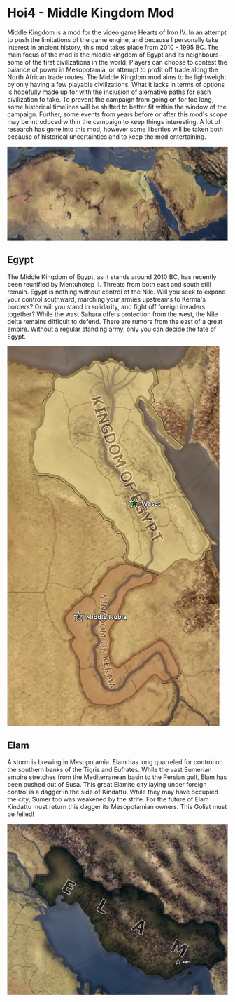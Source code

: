 # Hoi4 - Middle Kingdom Mod

Middle Kingdom is a mod for the video game Hearts of Iron IV. In an attempt to push the limitations of the game engine, and because I personally take interest in ancient history, this mod takes place from 2010 - 1995 BC. The main focus of the mod is the middle kingdom of Egypt and its neighbours - some of the first civilizations in the world. Players can choose to contest the balance of power in Mesopotamia, or attempt to profit off trade along the North African trade routes. The Middle Kingdom mod aims to be lightweight by only having a few playable civilizations. What it lacks in terms of options is hopefully made up for with the inclusion of alernative paths for each civilization to take. To prevent the campaign from going on for too long, some historical timelines will be shifted to better fit within the window of the campaign. Further, some events from years before or after this mod's scope may be introduced within the campaign to keep things interesting. A lot of research has gone into this mod, however some liberties will be taken both because of historical uncertainties and to keep the mod entertaining.

![Map of North Africa, ca. 2000 BC](images/na.png)

## Egypt

The Middle Kingdom of Egypt, as it stands around 2010 BC, has recently been reunified by Mentuhotep II. Threats from both east and south still remain. Egypt is nothing without control of the Nile. Will you seek to expand your control southward, marching your armies upstreams to Kerma's borders? Or will you stand in solidarity, and fight off foreign invaders together? While the wast Sahara offers protection from the west, the Nile delta remains difficult to defend. There are rumors from the east of a great empire. Without a regular standing army, only you can decide the fate of Egypt.

![Map of ancient Egypt and Kerma](images/egy.png)

## Elam

A storm is brewing in Mesopotamia. Elam has long quarreled for control on the southern banks of the Tigris and Eufrates. While the vast Sumerian empire stretches from the Mediterranean basin to the Persian gulf, Elam has been pushed out of Susa. This great Elamite city laying under foreign control is a dagger in the side of Kindattu. While they may have occupied the city, Sumer too was weakened by the strife. For the future of Elam Kindattu must return this dagger its Mesopotamian owners. This Goliat must be felled!

![Map of Elam](images/ela.png)

